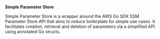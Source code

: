 **Simple Parameter Store**

Simple Parameter Store is a wrapper around the AWS Go SDK SSM Parameter Store API that aims to reduce boilerplate 
for simple use cases. It facilitates creation, retrieval and deletion of parameters via a simplified API using
annotated Go structs. 

